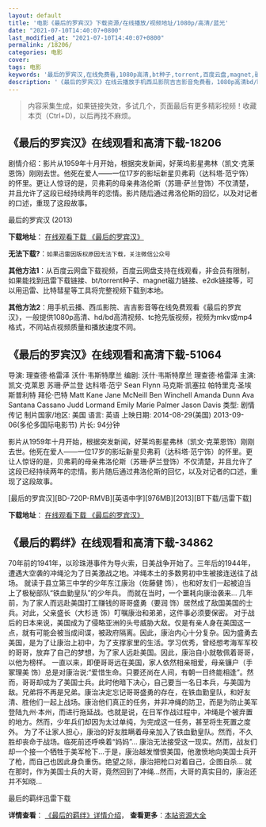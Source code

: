 ```yaml
---
layout: default
title: '电影《最后的罗宾汉》下载资源/在线播放/视频地址/1080p/高清/蓝光'
date: "2021-07-10T14:40:07+0800"
last_modified_at: "2021-07-10T14:40:07+0800"
permalink: /18206/
categories: 电影
cover:
tags: 电影
keywords: '最后的罗宾汉,在线免费看,1080p高清,bt种子,torrent,百度云盘,magnet,磁力链,迅雷下载资源'
description: '《最后的罗宾汉》在线云播放手机西瓜影院吉吉影音免费看，1080p高清bd/hd未删减完整版和tc抢先枪版，mkv/mp4格式，附带bt/torrent种子、magnet/磁力链、百度云盘、网盘资源迅雷下载链接'
---
```


>内容采集生成，如果链接失效，多试几个，页面最后有更多精彩视频！收藏本页（Ctrl+D)，以后再找不麻烦。


## 《最后的罗宾汉》在线观看和高清下载-18206

剧情介绍：影片从1959年十月开始，根据突发新闻，好莱坞影星弗林（凯文·克莱恩饰）刚刚去世。他死在爱人——一位17岁的影坛新星贝弗莉（达科塔·范宁饰）的怀里。更让人惊讶的是，贝弗莉的母亲弗洛伦斯（苏珊·萨兰登饰）不仅清楚，并且允许了这段已经持续两年的恋情。影片随后通过弗洛伦斯的回忆，以及对记者的口述，重现了这段故事。


最后的罗宾汉 (2013)

**下载地址**： [在线观看下载 《最后的罗宾汉》](https://www.btbtdy.me/btdy/dy3120.html) 


**无法下载?**：`如果迅雷因版权原因无法下载，关注微信公众号 `

**其他方法1**：从百度云网盘下载视频，百度云网盘支持在线观看，非会员有限制，如果能找到迅雷下载链接、bt/torrent种子、magnet磁力链接、e2dk链接等，可以用迅雷、比特彗星等工具将完整视频下载到本地。

**其他方法2**：用手机云播、西瓜影院、吉吉影音等在线免费观看《最后的罗宾汉》，一般提供1080p高清、hd/bd高清视频、tc抢先版视频，视频为mkv或mp4格式，不同站点视频质量和播放速度不同。


## 《最后的罗宾汉》在线观看和高清下载-51064

导演: 理查德·格雷泽 沃什·韦斯特摩兰 编剧: 沃什·韦斯特摩兰 理查德·格雷泽 主演: 凯文·克莱恩 苏珊·萨兰登 达科塔·范宁 Sean Flynn 马克斯·凯塞拉 帕特里克·圣埃斯普利特 拜伦·巴特 Matt Kane Jane McNeill Ben Winchell Amanda Dunn Ava Santana Cassano Judd Lormand Emily Marie Palmer Jason Davis 类型: 剧情 传记 制片国家/地区: 美国 语言: 英语 上映日期: 2014-08-29(美国) 2013-09-06(多伦多国际电影节) 片长: 94分钟

影片从1959年十月开始，根据突发新闻，好莱坞影星弗林（凯文·克莱恩饰）刚刚去世。他死在爱人——一位17岁的影坛新星贝弗莉（达科塔·范宁饰）的怀里。更让人惊讶的是，贝弗莉的母亲弗洛伦斯（苏珊·萨兰登饰）不仅清楚，并且允许了这段已经持续两年的恋情。影片随后通过弗洛伦斯的回忆，以及对记者的口述，重现了这段故事。


[最后的罗宾汉][BD-720P-RMVB][英语中字][976MB][2013][BT下载/迅雷下载]

**下载地址**： [在线观看下载 《最后的罗宾汉》](https://www.btdx8.com/torrent/the_last_of_robin_hood_2013.html) 


## 《最后的羁绊》在线观看和高清下载-34862

70年前的1941年，以珍珠港事件为导火索，日美战争开始了。三年后的1944年，遭遇大空袭的冲绳沦为了日美激战之地。冲绳本土的多数男初中生被接连送往了战场。 就读于县立第三中学的少年东江康治（佐藤健 饰），也和好友们一起被迫当上了极秘部队“铁血勤皇队&rdquo;的少年兵。 而就在当时，一个噩耗向康治袭来… 几年前，为了家人而远赴美国打工赚钱的哥哥盛勇（要润 饰）居然成了敌国美国的士兵。对此，父亲盛长（大杉涟 饰）叮嘱康治和弟弟，这件事必须要保密。 对于战后的日本来说，美国成为了侵略亚洲的头号威胁大敌。仅是有亲人身在美国这一点，就有可能会被当成间谍，被政府隔离。因此，康治内心十分复杂。因为盛勇去美国，是为了让康治上初中，为了支撑家里的生活。学习优秀，曾经想考海军军校的哥哥，放弃了自己的梦想，为了家人远赴美国。因此，康治自小就敬佩着哥哥，以他为榜样。 一直以来，即便哥哥远在美国，家人依然相亲相爱，母亲镰户（手冢理美 饰）总是对康治说:“爱惜生命。只要还尚在人间，有朝一日终能相逢&rdquo;。然而，哥哥却成为了美国士兵。此时他暗下决心，自己要当一名日本兵，与美国为敌。兄弟将不再是兄弟。康治决定忘记哥哥盛勇的存在，在铁血勤皇队，和好友清、胜他们一起上战场。康治他们真正的任务，并非冲绳的防卫，而是为防止美军登陆九州&middot;本州，而进行拖延战。也就是说，在日军作战过程中，冲绳是个被弃置的地方。然而，少年兵们却因为太过单纯，为完成这一任务，甚至将生死置之度外。 为了不让家人担心，康治的好友胜瞒着母亲加入了铁血勤皇队。然而，不久胜却丧命于战场。临死前还呼唤着“妈妈”… 康治无法接受这一现实。然而，战友们却一个接一个牺牲于美军枪下…于是，康治越发憎恨美国，他激愤地向美国士兵开了枪，而自己也因此身负重伤。绝望之际，康治把枪口对着自己，企图自杀… 就在那时，作为美国士兵的大哥，竟然回到了冲绳…然而，大哥的真实目的，康治还并不知晓&hellip;


最后的羁绊迅雷下载

**详情查看**： [《最后的羁绊》详情介绍](/movie/34862/)， **查看更多**：[本站资源大全](/movie/t/all/)

